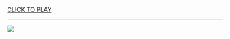 
<a href="https://premium76.site?title=unblocked_2_games&ref=13M">CLICK TO PLAY</a></h3>
<hr>

<a href="https://premium76.site?title=unblocked_2_games&ref=13M"><img src="https://clearcache.store/games.png"></a>


